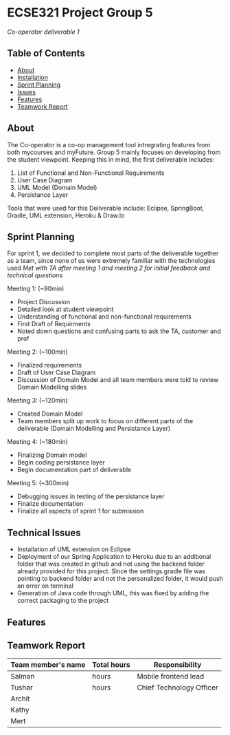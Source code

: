 # ECSE321 Project Group 5
*Co-operator deliverable 1* 

## Table of Contents
* [About](#about)
* [Installation](#installation)
* [Sprint Planning](#sprint-planning)
* [Issues](#issues)
* [Features](#features)
* [Teamwork Report](#teamwork-report)

## About
The Co-operator is a co-op management tool intregrating features from both mycourses and myFuture. Group 5 mainly focuses on developing from the student viewpoint. Keeping this in mind, the first deliverable includes: 

1. List of Functional and Non-Functional Requirements
2. User Case Diagram
3. UML Model (Domain Model)
4. Persistance Layer

Tools that were used for this Deliverable include: Eclipse, SpringBoot, Gradle, UML extension, Heroku & Draw.Io

## Sprint Planning
For sprint 1, we decided to complete most parts of the deliverable together as a team, since none of us were extremely familiar with the technologies used
*Met with TA after meeting 1 and meeting 2 for initial feedback and technical questions*

Meeting 1: (~90min)
- Project Discussion
- Detailed look at student viewpoint
- Understanding of functional and non-functional requirements
- First Draft of Requirments
- Noted down questions and confusing parts to ask the TA, customer and prof

Meeting 2: (~100min)
- Finalized requirements
- Draft of User Case Diagram
- Discussion of Domain Model and all team members were told to review Domain Modelling slides

Meeting 3: (~120min)
- Created Domain Model
- Team members split up work to focus on different parts of the deliverable (Domain Modelling and Persistance Layer)

Meeting 4: (~180min)
- Finalizing Domain model 
- Begin coding persistance layer
- Begin documentation part of deliverable

Meeting 5: (~300min)
- Debugging issues in testing of the persistance layer 
- Finalize documentation
- Finalize all aspects of sprint 1 for submission

## Technical Issues
- Installation of UML extension on Eclipse
- Deployment of our Spring Application to Heroku due to an additional folder that was created in github and not using the backend folder     already provided for this project. Since the settings.gradle file was pointing to backend folder and not the personalized folder, it       would push an error on terminal
- Generation of Java code through UML, this was fixed by adding the correct packaging to the project

## Features

## Teamwork Report

|Team member's name|Total hours|Responsibility           |
|------------------|-----------|----------------------- |
|Salman            |      hours|Mobile frontend lead    |
|Tushar            |      hours|Chief Technology Officer|
|Archit            |           |                        |
|Kathy             |           |                        |
|Mert              |           |                        |


